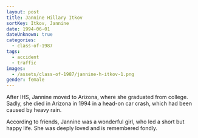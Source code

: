 ```yaml
---
layout: post
title: Jannine Hillary Itkov
sortKey: Itkov, Jannine
date: 1994-06-01
dateUnknown: true
categories:
  - class-of-1987
tags:
  - accident
  - traffic
images:
  - /assets/class-of-1987/jannine-h-itkov-1.png
gender: female
---
```


After IHS, Jannine moved to Arizona, where she graduated from college. Sadly, she died in Arizona in 1994 in a head-on car crash, which had been caused by heavy rain.

According to friends, Jannine was a wonderful girl, who led a short but happy life. She was deeply loved and is remembered fondly.
